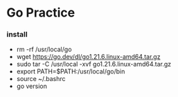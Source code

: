 # Go Practice

### install
- rm -rf /usr/local/go 
- wget https://go.dev/dl/go1.21.6.linux-amd64.tar.gz
- sudo tar -C /usr/local -xvf go1.21.6.linux-amd64.tar.gz
- export PATH=$PATH:/usr/local/go/bin
- source ~/.bashrc
- go version
